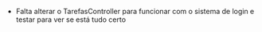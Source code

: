 - Falta alterar o TarefasController para funcionar com o sistema de login e testar para ver se está tudo certo
